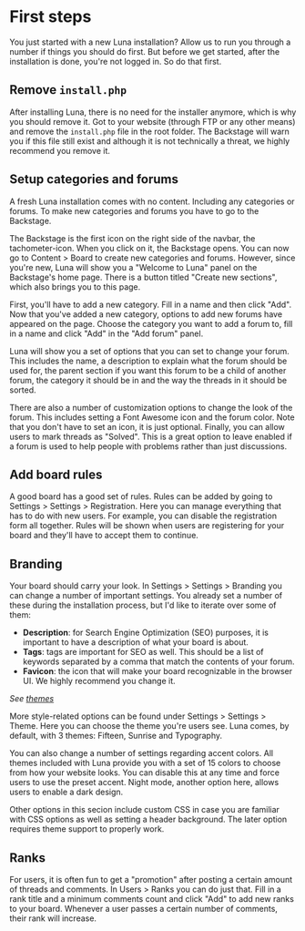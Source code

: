 # First steps

You just started with a new Luna installation? Allow us to run you through a number if things you should do first. But before we get started, after the installation is done, you're not logged in. So do that first.

## Remove `install.php`
After installing Luna, there is no need for the installer anymore, which is why you should remove it. Got to your website (through FTP or any other means) and remove the `install.php` file in the root folder. The Backstage will warn you if this file still exist and although it is not technically a threat, we highly recommend you remove it.

## Setup categories and forums
A fresh Luna installation comes with no content. Including any categories or forums. To make new categories and forums you have to go to the Backstage.

The Backstage is the first icon on the right side of the navbar, the tachometer-icon. When you click on it, the Backstage opens. You can now go to Content > Board to create new categories and forums. However, since you're new, Luna will show you a "Welcome to Luna" panel on the Backstage's home page. There is a button titled "Create new sections", which also brings you to this page.

First, you'll have to add a new category. Fill in a name and then click "Add". Now that you've added a new category, options to add new forums have appeared on the page. Choose the category you want to add a forum to, fill in a name and click "Add" in the "Add forum" panel.

Luna will show you a set of options that you can set to change your forum. This includes the name, a description to explain what the forum should be used for, the parent section if you want this forum to be a child of another forum, the category it should be in and the way the threads in it should be sorted.

There are also a number of customization options to change the look of the forum. This includes setting a Font Awesome icon and the forum color. Note that you don't have to set an icon, it is just optional. Finally, you can allow users to mark threads as "Solved". This is a great option to leave enabled if a forum is used to help people with problems rather than just discussions.

## Add board rules
A good board has a good set of rules. Rules can be added by going to Settings > Settings > Registration. Here you can manage everything that has to do with new users. For example, you can disable the registration form all together. Rules will be shown when users are registering for your board and they'll have to accept them to continue.

## Branding
Your board should carry your look. In Settings > Settings > Branding you can change a number of important settings. You already set a number of these during the installation process, but I'd like to iterate over some of them:

* __Description__: for Search Engine Optimization (SEO) purposes, it is important to have a description of what your board is about.
* __Tags__: tags are important for SEO as well. This should be a list of keywords separated by a comma that match the contents of your forum.
* __Favicon__: the icon that will make your board recognizable in the browser UI. We highly recommend you change it.

_See [themes](themes)_

More style-related options can be found under Settings > Settings > Theme. Here you can choose the theme you're users see. Luna comes, by default, with 3 themes: Fifteen, Sunrise and Typography.

You can also change a number of settings regarding accent colors. All themes included with Luna provide you with a set of 15 colors to choose from how your website looks. You can disable this at any time and force users to use the preset accent. Night mode, another option here, allows users to enable a dark design.

Other options in this secion include custom CSS in case you are familiar with CSS options as well as setting a header background. The later option requires theme support to properly work.

## Ranks
For users, it is often fun to get a "promotion" after posting a certain amount of threads and comments. In Users > Ranks you can do just that. Fill in a rank title and a minimum comments count and click "Add" to add new ranks to your board. Whenever a user passes a certain number of comments, their rank will increase.